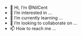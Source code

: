- 👋 Hi, I’m @NilCent
- 👀 I’m interested in ...
- 🌱 I’m currently learning ...
- 💞️ I’m looking to collaborate on ...
- 📫 How to reach me ...

<!---
NilCent/NilCent is a ✨ special ✨ repository because its `README.md` (this file) appears on your GitHub profile.
You can click the Preview link to take a look at your changes.
--->
